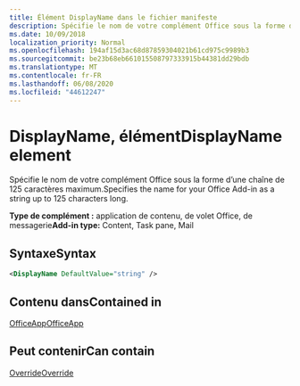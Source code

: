 ```yaml
---
title: Élément DisplayName dans le fichier manifeste
description: Spécifie le nom de votre complément Office sous la forme d’une chaîne de 125 caractères maximum.
ms.date: 10/09/2018
localization_priority: Normal
ms.openlocfilehash: 194af15d3ac68d87859304021b61cd975c9989b3
ms.sourcegitcommit: be23b68eb661015508797333915b44381dd29bdb
ms.translationtype: MT
ms.contentlocale: fr-FR
ms.lasthandoff: 06/08/2020
ms.locfileid: "44612247"
---
```

# <a name="displayname-element"></a><span data-ttu-id="5c852-103">DisplayName, élément</span><span class="sxs-lookup"><span data-stu-id="5c852-103">DisplayName element</span></span>

<span data-ttu-id="5c852-104">Spécifie le nom de votre complément Office sous la forme d’une chaîne de 125 caractères maximum.</span><span class="sxs-lookup"><span data-stu-id="5c852-104">Specifies the name for your Office Add-in as a string up to 125 characters long.</span></span>

<span data-ttu-id="5c852-105">**Type de complément :** application de contenu, de volet Office, de messagerie</span><span class="sxs-lookup"><span data-stu-id="5c852-105">**Add-in type:** Content, Task pane, Mail</span></span>

## <a name="syntax"></a><span data-ttu-id="5c852-106">Syntaxe</span><span class="sxs-lookup"><span data-stu-id="5c852-106">Syntax</span></span>

```XML
<DisplayName DefaultValue="string" />
```

## <a name="contained-in"></a><span data-ttu-id="5c852-107">Contenu dans</span><span class="sxs-lookup"><span data-stu-id="5c852-107">Contained in</span></span>

[<span data-ttu-id="5c852-108">OfficeApp</span><span class="sxs-lookup"><span data-stu-id="5c852-108">OfficeApp</span></span>](officeapp.md)


## <a name="can-contain"></a><span data-ttu-id="5c852-109">Peut contenir</span><span class="sxs-lookup"><span data-stu-id="5c852-109">Can contain</span></span>

[<span data-ttu-id="5c852-110">Override</span><span class="sxs-lookup"><span data-stu-id="5c852-110">Override</span></span>](override.md)

